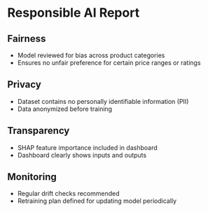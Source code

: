# Responsible AI Report

## Fairness
- Model reviewed for bias across product categories
- Ensures no unfair preference for certain price ranges or ratings

## Privacy
- Dataset contains no personally identifiable information (PII)
- Data anonymized before training

## Transparency
- SHAP feature importance included in dashboard
- Dashboard clearly shows inputs and outputs

## Monitoring
- Regular drift checks recommended
- Retraining plan defined for updating model periodically
